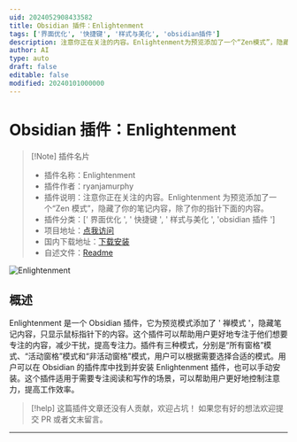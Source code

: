 ```yaml
---
uid: 2024052908433582
title: Obsidian 插件：Enlightenment
tags: ['界面优化', '快捷键', '样式与美化', 'obsidian插件']
description: 注意你正在关注的内容。Enlightenment为预览添加了一个“Zen模式”，隐藏了你的笔记内容，除了你的指针下面的内容。
author: AI
type: auto
draft: false
editable: false
modified: 20240101000000
---
```


# Obsidian 插件：Enlightenment

> [!Note] 插件名片
> - 插件名称：Enlightenment
> - 插件作者：ryanjamurphy
> - 插件说明：注意你正在关注的内容。Enlightenment 为预览添加了一个“Zen 模式”，隐藏了你的笔记内容，除了你的指针下面的内容。
> - 插件分类：[' 界面优化 ', ' 快捷键 ', ' 样式与美化 ', 'obsidian 插件 ']
> - 项目地址：[点我访问](https://github.com/ryanjamurphy/enlightenment-obsidian)
> - 国内下载地址：[下载安装](https://pkmer.cn/products/plugin/pluginMarket/?enlightenment-obsidian)
> - 自述文件：[Readme](https://ghproxy.net/https://raw.githubusercontent.com/ryanjamurphy/enlightenment-obsidian/master/README.md)

![Enlightenment](https://cdn.pkmer.cn/covers/enlightenment-obsidian_new.gif!pkmer)

## 概述

Enlightenment 是一个 Obsidian 插件，它为预览模式添加了 ' 禅模式 '，隐藏笔记内容，只显示鼠标指针下的内容。这个插件可以帮助用户更好地专注于他们想要专注的内容，减少干扰，提高专注力。插件有三种模式，分别是“所有窗格”模式、“活动窗格”模式和“非活动窗格”模式，用户可以根据需要选择合适的模式。用户可以在 Obsidian 的插件库中找到并安装 Enlightenment 插件，也可以手动安装。这个插件适用于需要专注阅读和写作的场景，可以帮助用户更好地控制注意力，提高工作效率。

> [!help]
> 这篇插件文章还没有人贡献，欢迎占坑！
> 如果您有好的想法欢迎提交 PR 或者文末留言。

---



